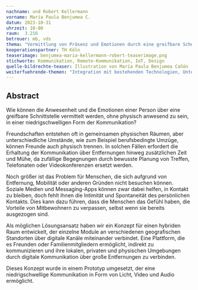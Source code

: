 ```yaml
---
nachname: und Robert Kellermann
vorname: María Paula Benjumea C.
datum: 2023-10-31
uhrzeit: 10-00
raum:  3.216
betreuer: mb, vds
thema: "Vermittlung von Präsenz und Emotionen durch eine greifbare Schnittstelle: Überbrückung der physischen Lücke in der Fernkommunikation"
kooperationspartner: TH Köln
teaserimage: benjumea-maria-kellermann-robert-teaserimage.png
stichworte: Kommunikation, Remote-Kommunikation, IoT, Design 
quelle-bildrechte-teaser: Illustration von María Paula Benjumea Cañón
weiterfuehrende-themen: "Integration mit bestehenden Technologien, Untersuchen weiterer Möglichkeiten zur Einbindung von Sensorik und haptischem Feedback, Tiefgehende Studien zur emotionalen Wirkung der greifbaren Schnittstelle, Bewertung der Risiken und Chancen in Bezug auf Datenschutz und Datensicherheit, Entwicklung einer Schnittstelle für Menschen mit einer Sehbehinderung"
---
```


## Abstract

Wie können die Anwesenheit und die Emotionen einer Person über eine greifbare Schnittstelle vermittelt werden, ohne physisch anwesend zu sein, in einer niedrigschwelligen Form der Kommunikation?

Freundschaften entstehen oft in gemeinsamen physischen Räumen, aber unterschiedliche Umstände, wie zum Beispiel berufsbedingte Umzüge, können Freunde auch physisch trennen. In solchen Fällen erfordert die Erhaltung der Kommunikation über Entfernungen hinweg zusätzlichen Zeit und Mühe, da zufällige Begegnungen durch bewusste Planung von Treffen, Telefonaten oder Videokonferenzen ersetzt werden.

Noch größer ist das Problem für Menschen, die sich aufgrund von Entfernung, Mobilität oder anderen Gründen nicht besuchen können. Soziale Medien und Messaging-Apps können zwar dabei helfen, in Kontakt zu bleiben, doch fehlt ihnen die Intimität und Spontaneität des persönlichen Kontakts. Dies kann dazu führen, dass die Menschen das Gefühl haben, die Vorteile von Mitbewohnern zu verpassen, selbst wenn sie bereits ausgezogen sind.

Als möglichen Lösungsansatz haben wir ein Konzept für einen hybriden Raum entwickelt, der einzelne Module an verschiedenen geografischen Standorten über digitale Kanäle miteinander verbindet. Eine Plattform, die es Freunden oder Familienmitgliedern ermöglicht, indirekt zu kommunizieren und ihre lokalen, privaten und physischen Umgebungen durch digitale Kommunikation über große Entfernungen zu verbinden.

Dieses Konzept wurde in einem Prototyp umgesetzt, der eine niedrigschwellige Kommunikation in Form von Licht, Video und Audio ermöglicht.